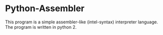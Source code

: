 # Python-Assembler
This program is a simple assembler-like (intel-syntax) interpreter language. The program is written in python 2.
